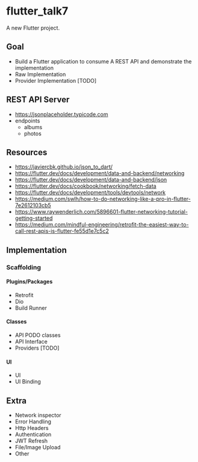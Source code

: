 # flutter_talk7

A new Flutter project.

## Goal

- Build a Flutter application to consume A REST API and demonstrate the implementation
- Raw Implementation
- Provider Implementation [TODO]

## REST API Server 
- https://jsonplaceholder.typicode.com
- endpoints
  - albums
  - photos

## Resources

- https://javiercbk.github.io/json_to_dart/
- https://flutter.dev/docs/development/data-and-backend/networking
- https://flutter.dev/docs/development/data-and-backend/json
- https://flutter.dev/docs/cookbook/networking/fetch-data
- https://flutter.dev/docs/development/tools/devtools/network
- https://medium.com/swlh/how-to-do-networking-like-a-pro-in-flutter-7e2612103cb5
- https://www.raywenderlich.com/5896601-flutter-networking-tutorial-getting-started
- https://medium.com/mindful-engineering/retrofit-the-easiest-way-to-call-rest-apis-is-flutter-fe55d1e7c5c2

## Implementation

### Scaffolding

#### Plugins/Packages

- Retrofit
- Dio
- Build Runner

#### Classes

- API PODO classes
- API Interface
- Providers [TODO]

#### UI

- UI
- UI Binding

## Extra

- Network inspector
- Error Handling
- Http Headers
- Authentication
- JWT Refresh
- File/Image Upload
- Other
